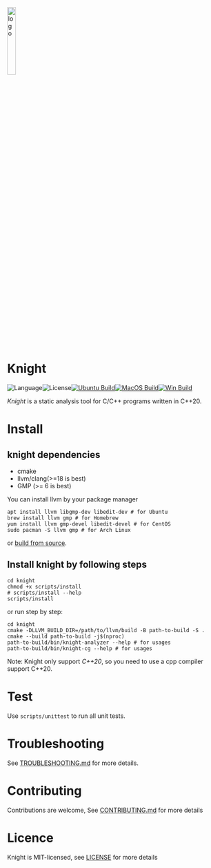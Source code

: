 <img src="doc/icon.png" alt="logo" width="20%" />

# Knight

![Language](https://img.shields.io/badge/language-c++-brightgreen)![License](https://img.shields.io/badge/license-MIT-yellow)[![Ubuntu Build](https://github.com/shenjunjiekoda/knight/actions/workflows/build-ubuntu.yaml/badge.svg)](https://github.com/shenjunjiekoda/knight/actions/workflows/build-ubuntu.yaml)[![MacOS Build](https://github.com/shenjunjiekoda/knight/actions/workflows/build-macos.yaml/badge.svg)](https://github.com/shenjunjiekoda/knight/actions/workflows/build-macos.yaml)[![Win Build](https://github.com/shenjunjiekoda/knight/actions/workflows/build-win.yaml/badge.svg)](https://github.com/shenjunjiekoda/knight/actions/workflows/build-win.yaml)

_Knight_ is a static analysis tool for C/C++ programs written in C++20.

# Install

## knight dependencies

- cmake
- llvm/clang(>=18 is best)
- GMP (>= 6 is best)

You can install llvm by your package manager

```SHELL
apt install llvm libgmp-dev libedit-dev # for Ubuntu
brew install llvm gmp # for Homebrew
yum install llvm gmp-devel libedit-devel # for CentOS
sudo pacman -S llvm gmp # for Arch Linux
```

or [build from source](https://llvm.org/docs/GettingStarted.html).

## Install knight by following steps

```SHELL
cd knight
chmod +x scripts/install
# scripts/install --help
scripts/install
```

or run step by step:

```SHELL
cd knight
cmake -DLLVM_BUILD_DIR=/path/to/llvm/build -B path-to-build -S .
cmake --build path-to-build -j$(nproc)
path-to-build/bin/knight-analyzer --help # for usages
path-to-build/bin/knight-cg --help # for usages
```

Note: Knight only support _C++20_, so you need to use a cpp compiler support C++20.

# Test

Use `scripts/unittest` to run all unit tests.

# Troubleshooting

See [TROUBLESHOOTING.md](TROUBLESHOOTING.md) for more details.

# Contributing

Contributions are welcome, See [CONTRIBUTING.md](CONTRIBUTING.md) for more details

# Licence

Knight is MIT-licensed, see [LICENSE](LICENSE) for more details
